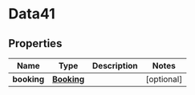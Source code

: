 

# Data41


## Properties

Name | Type | Description | Notes
------------ | ------------- | ------------- | -------------
**booking** | [**Booking**](Booking.md) |  |  [optional]



